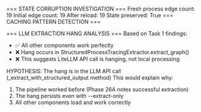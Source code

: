 === STATE CORRUPTION INVESTIGATION ===
Fresh process edge count: 19
Initial edge count: 19
After reload: 19
State preserved: True
=== CACHING PATTERN DETECTION ===

=== LLM EXTRACTION HANG ANALYSIS ===
Based on Task 1 findings:
- ✅ All other components work perfectly 
- ❌ Hang occurs in StructuredProcessTracingExtractor.extract_graph()
- ❌ This suggests LiteLLM API call is hanging, not local processing

HYPOTHESIS: The hang is in the LLM API call (_extract_with_structured_output method)
This would explain why:
1. The pipeline worked before (Phase 26A notes successful extraction)  
2. The hang persists even with --extract-only
3. All other components load and work correctly

